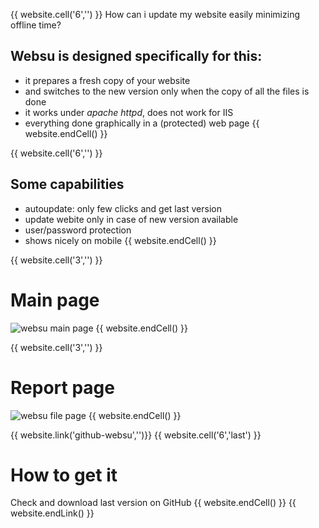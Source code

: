 {{ website.cell('6','') }}
How can i update my website easily minimizing offline time?

## **Websu** is designed specifically for this:

 - it prepares a fresh copy of your website
 - and switches to the new version only when the copy of all the files is done
 - it works under *apache httpd*, does not work for IIS
 - everything done graphically in a (protected) web page
{{ website.endCell() }}

{{ website.cell('6','') }}
## Some capabilities
 - autoupdate: only few clicks and get last version
 - update webite only in case of new version available
 - user/password protection
 - shows nicely on mobile
{{ website.endCell() }}


{{ website.cell('3','') }}
# Main page
![websu main page](https://github.com/develost/websu/raw/master/websu_main_page.jpg "websu main page")
{{ website.endCell() }}


{{ website.cell('3','') }}
# Report page
![websu file page](https://github.com/develost/websu/raw/master/websu_file_page.jpg "websu file page")
{{ website.endCell() }}

{{ website.link('github-websu','')}}
{{ website.cell('6','last') }}
# How to get it
Check and download last version on GitHub
{{ website.endCell() }}
{{ website.endLink() }}
